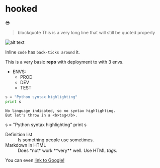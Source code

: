 # <h1>hooked</h1>:sunglasses: 

> blockquote This is a very long line that will still be quoted properly

![alt text](image.jpg)

Inline `code` has `back-ticks around` it.

This is a very basic **repo** with deployment to with 3 envs. 
   * ENVS:
        * PROD
        * DEV
        * TEST
  
```python
s = "Python syntax highlighting"
print s
```
 
```
No language indicated, so no syntax highlighting. 
But let's throw in a <b>tag</b>.
```
s = "Python syntax highlighting"
print s

<dl>
  <dt>Definition list</dt>
  <dd>Is something people use sometimes.</dd>
  <dt>Markdown in HTML</dt>
  <dd>Does *not* work **very** well. Use HTML <em>tags</em>.</dd>
</dl>

You can even [link to Google!](http://google.com)